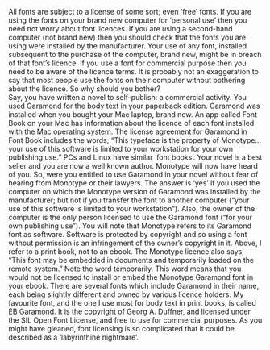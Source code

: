 All fonts are subject to a license of some sort; even ‘free’ fonts.
If you are using the fonts on your brand new computer for ‘personal use’ then you need not worry about  font licences.
If you are using a second-hand computer (not brand new) then you should check that the fonts you are using were installed by the manufacturer. Your use of any font, installed subsequent to the purchase of the computer, brand new, might be in breach of that font’s licence.
If you use a  font for commercial purpose then you need to be aware of the licence terms.
It is probably not an exaggeration to say that most people use the fonts on their computer without bothering about the licence. So why should you bother?  
Say, you have written a novel to self-publish: a commercial activity. You used Garamond for the body text in your paperback edition. Garamond was installed when you bought your Mac laptop, brand new. An app called Font Book on your Mac has information about the licence of each font installed with the Mac operating system. The license agreement for Garamond in Font Book includes the words; “This typeface is the property of Monotype…your use of this software is limited to your workstation for your own publishing use.”
PCs and Linux have similar ‘font books’.
Your novel is a best seller and you are now a well known author. Monotype will now have heard of you.
So, were you entitled to use Garamond in your novel without fear of hearing from Monotype or their lawyers. The answer is ‘yes’ if you used the computer on which the Monotype version of Garamond was installed by the manufacturer; but not if you transfer the font to another computer (“your use of this software is limited to your workstation”). Also, the owner of the computer is the only person licensed to use the Garamond font (“for your own publishing use”).
You will note that Monotype refers to its Garamond font as software. Software is protected by copyright and so using a font without permission is an infringement of the owner’s copyright in it.
Above, I refer to a print book, not to an ebook. The Monotype licence also says; “This font may be embedded in documents and temporarily loaded on the remote system.” Note the word temporarily. This word means that you would not be licensed to install or embed the Monotype Garamond font in your ebook.
There are several fonts which include Garamond in their name, each being slightly different and owned by various licence holders. My favourite font, and the one I use most for body text in print books, is called EB Garamond. It is the copyright of Georg A. Duffner, and licensed under the SIL Open Font License, and free to use for commercial purposes.
As you might have gleaned, font licensing is so complicated that it could be described as a ‘labyrinthine nightmare’. 